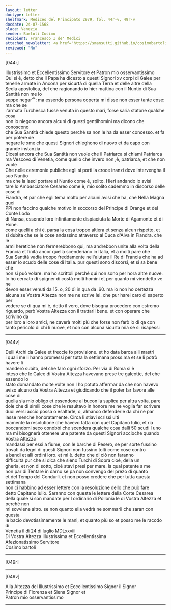 ```yaml
---
layout: letter
doctype: Letter
shelfmark: Mediceo del Principato 2979, fol. 44r-v, 49r-v
docdate: 24-07-1568
place: Venezia
sender: Bartoli Cosimo
recipient: Francesco I de' Medici
attached_newsletter: <a href="https://smansutti.github.io/cosimobartoli/texts/3080_090/">3080_090</a>
reviewed: "No"
---
```


[044r]  
  
  
Illustrissimo et Eccellentissimo Servitore et Patron mio osservantissimo  
Qui si è, detto che il Papa ha dicesto a questi Signori xv corpi di Galee per  
tenerle armate in Ancona per sicurtà di quella Terra et delle altre della  
Sedia apostolica, del che ragionando io hier mattina con il Nuntio di Sua Santità non me lo  
seppe negar⁀: ma essendo persona coperta mi disse non esser tante cose: ma che se  
l'armata Turchesca fusse venuta in questo mari, forse saria statone qualche cosa  
non lo niegono ancora alcuni di questi gentilhomini ma dicono che conoscono  
che Sua Santità chiede questo perché sa non le ha da esser concesso. et fa per potere de  
negare le xme che questi Signori chieghono di nuovo et da capo con grande instanzia  
Dicesi ancora che Sua Santità non vuole che il Patriarca si chiami Patriarca  
ma Vescovo di Venetia, come quello che invero non ,è, patriarca, et che non vuole  
Che nelle ceremonie publiche egli si porti la croce inanzi dove intervengha il suo Nuntio  
ma che la lasci portare al Nuntio come è, solito. Hieri andando io avisi  
tare lo Ambasciatore Cesareo come è, mio solito cademmo in discorso delle cose di  
Fiandra, et par che egli tema molto per alcuni avisi che ha, che Nella Magna quei  
PPi non faccino qualche motivo in soccorso del Principe di Orange et del Conte Lodo  
di Nansa, essendo loro infinitamente dispiaciuta la Morte di Agamonte et di Hone.  
come quelli a chi è. parsa la cosa troppo altiera et senza alcun rispetto, et  
si dubita che se le cose andassino atraverso al Duca d'Alva in Fiandra. che le  
armi heretiche non fermerebbono qui, ma andrebbon unite alla volta della  
Francia et finita ancor quella scenderiano in Italia, et a molti pare che  
Sua Santità vadia troppo freddamente nell'aiutare il Re di Francia che ha ad  
esser lo scudo delle cose di Italia. pur questi sono discorsi, et si sa bene che  
non si può volare. ma ho scrittoli perché qui non sono per hora altre nuove.  
Io ho cercato di spigner di costà molti homini et per quanto mi viendetto ve ne  
devon esser venuti da 15. o, 20 dì in qua da .60. ma io non ho certezza  
alcuna se Vostra Altezza non me ne scrive lei. che pur harei caro di saperto per  
vedere se di qua mi è, detto il vero, dove bisogna procedere con estremo  
riguardo, però Vostra Altezza con il trattarli bene. et con operare che scrivino da  
per loro a loro amici, ne caverà molti più che forse non farò io di qa con  
tanto pericolo di chi li nuove, et non con alcuna sicurta mia se si risapessi  
  
---  

[044v]  
  
  
Delli Archi da Galee et freccie fo provisione. et ho data barca alli mastri  
i quali me li hanno promessi per tutta la settimana pross:ma et se li potrò havere li  
manderò subito, del che farò ogni sforzo. Per via di Roma si è  
inteso che le Galee di Vostra Altezza havevano prese tre galeotte, del che essendo io  
stato domandato molte volte non l ho potuto affermar da che non havevo  
aviso alcuno da Vostra Altezza et giudicando che il poter far favore alle cose di  
quella sia mio obligo et essendone al bucon la suplica per altra volta. pare  
dole che di simili cose che le resultavo in honore me ne voglia far scrivere  
duoi versi acciò possa o esaltarle, o, almanco defenderle da chi ne par  
lasse menche honoratamente. Circa li stiavi scrissi ulti  
mamente la resolutione che havevo fatta con quel Capitano Iulio, et ria  
boccandomi seco conobbi che scendera qualche cosa dalli 50 scudi l uno  
ma mi bisognerà ottenere una patente da questi Signori accioche quando Vostra Altezza  
mandassi per essi a fiume, con le barche di Pesero, se per sorte fussino  
trovati da legni di questi Signori non fussino tolti come cose contro  
a bandi et alli ordini loro. et mi è. detto che di ciò non faranno  
difficultà pur che si dica che sieno Turchi di Sopra cioè, della un  
gheria, et non di sotto, cioè stavi presi per mare. la qual patente a me  
non par di Tentare in darno se pa non convengo del prezo di quanto  
et del Tempo del Condurli. et non posso credere che per tutta questa settimana  
non ci habbino ad esser lettere con la resoluzione dello che può fare  
detto Capitano Iulio. Saranno con questa le lettere della Corte Cesarea  
della quale si son mandate per l ordinario di Pollonia le di Vostra Altezza et perché non  
mi sovviene altro. se non quanto ella vedrà ne sommarii che saran con questa  
le bacio devotissimamente le mani, et quanto più so et posso me le raccdo di  
Venetia il dì 24 di luglio MDLxxviii  
Di Vostra Altezza Illustrissima et Eccellentissima  
Afezionatissimo Servitore  
Cosimo bartoli  
  
---  

[049r]  
  
  
  
---  

[049v]  
  
  
Alla Altezza del Illustrissimo et Eccellentissimo Signor il Signor  
Principe di Fiorenza et Siena Signor et  
Patron mio osservantissimo  
  
---  

